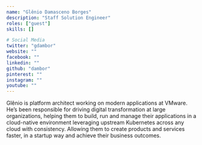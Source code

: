 ```yaml
---
name: "Glênio Damasceno Borges"
description: "Staff Solution Engineer"
roles: ["guest"]
skills: []

# Social Media
twitter: "gdambor"
website: ""
facebook: ""
linkedin: ""
github: "dambor"
pinterest: ""
instagram: ""
youtube: ""
---
```


Glênio is platform architect working on modern applications at VMware. He’s been responsible for driving digital transformation at large organizations, helping them to build, run and manage their applications in a cloud-native environment leveraging upstream Kubernetes across any cloud with consistency. Allowing them to create products and services faster, in a startup way and achieve their business outcomes.

<!--more-->
